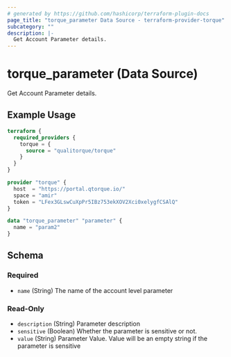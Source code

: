 ```yaml
---
# generated by https://github.com/hashicorp/terraform-plugin-docs
page_title: "torque_parameter Data Source - terraform-provider-torque"
subcategory: ""
description: |-
  Get Account Parameter details.
---
```


# torque_parameter (Data Source)

Get Account Parameter details.

## Example Usage

```terraform
terraform {
  required_providers {
    torque = {
      source = "qualitorque/torque"
    }
  }
}

provider "torque" {
  host  = "https://portal.qtorque.io/"
  space = "amir"
  token = "LFex3GLswCuXpPr5IBz753ekXOV2Xci0xelygfCSAlQ"
}

data "torque_parameter" "parameter" {
  name = "param2"
}
```

<!-- schema generated by tfplugindocs -->
## Schema

### Required

- `name` (String) The name of the account level parameter

### Read-Only

- `description` (String) Parameter description
- `sensitive` (Boolean) Whether the parameter is sensitive or not.
- `value` (String) Parameter Value. Value will be an empty string if the parameter is sensitive
